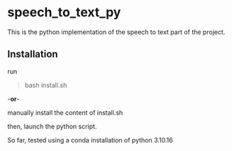 # speech_to_text_py
This is the python implementation of the speech to text part of the project.

## Installation
run 
> bash install.sh

-**or**-

manually install the content of install.sh

then, launch the python script.

So far, tested using a conda installation of python 3.10.16
